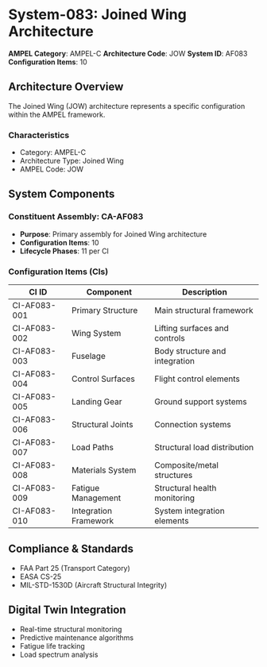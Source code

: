 # System-083: Joined Wing Architecture

**AMPEL Category**: AMPEL-C
**Architecture Code**: JOW
**System ID**: AF083
**Configuration Items**: 10

## Architecture Overview

The Joined Wing (JOW) architecture represents a specific configuration within the AMPEL framework.

### Characteristics
- Category: AMPEL-C
- Architecture Type: Joined Wing
- AMPEL Code: JOW

## System Components

### Constituent Assembly: CA-AF083
- **Purpose**: Primary assembly for Joined Wing architecture
- **Configuration Items**: 10
- **Lifecycle Phases**: 11 per CI

### Configuration Items (CIs)

| CI ID | Component | Description |
|-------|-----------|-------------|
| CI-AF083-001 | Primary Structure | Main structural framework |
| CI-AF083-002 | Wing System | Lifting surfaces and controls |
| CI-AF083-003 | Fuselage | Body structure and integration |
| CI-AF083-004 | Control Surfaces | Flight control elements |
| CI-AF083-005 | Landing Gear | Ground support systems |
| CI-AF083-006 | Structural Joints | Connection systems |
| CI-AF083-007 | Load Paths | Structural load distribution |
| CI-AF083-008 | Materials System | Composite/metal structures |
| CI-AF083-009 | Fatigue Management | Structural health monitoring |
| CI-AF083-010 | Integration Framework | System integration elements |

## Compliance & Standards
- FAA Part 25 (Transport Category)
- EASA CS-25
- MIL-STD-1530D (Aircraft Structural Integrity)

## Digital Twin Integration
- Real-time structural monitoring
- Predictive maintenance algorithms
- Fatigue life tracking
- Load spectrum analysis
